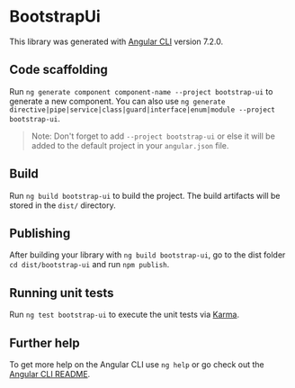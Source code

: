 # BootstrapUi

This library was generated with [Angular CLI](https://github.com/angular/angular-cli) version 7.2.0.

## Code scaffolding

Run `ng generate component component-name --project bootstrap-ui` to generate a new component. You can also use `ng generate directive|pipe|service|class|guard|interface|enum|module --project bootstrap-ui`.

> Note: Don't forget to add `--project bootstrap-ui` or else it will be added to the default project in your `angular.json` file.

## Build

Run `ng build bootstrap-ui` to build the project. The build artifacts will be stored in the `dist/` directory.

## Publishing

After building your library with `ng build bootstrap-ui`, go to the dist folder `cd dist/bootstrap-ui` and run `npm publish`.

## Running unit tests

Run `ng test bootstrap-ui` to execute the unit tests via [Karma](https://karma-runner.github.io).

## Further help

To get more help on the Angular CLI use `ng help` or go check out the [Angular CLI README](https://github.com/angular/angular-cli/blob/master/README.md).
